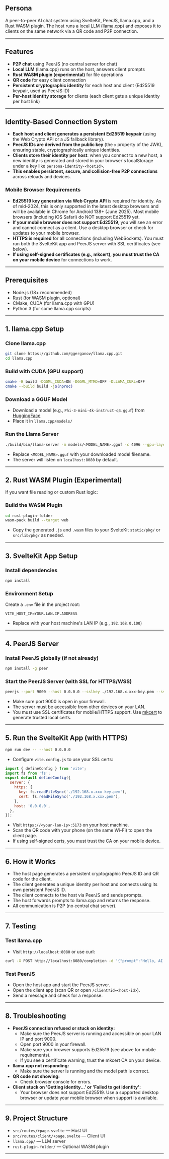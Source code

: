 ## Persona

A peer-to-peer AI chat system using SvelteKit, PeerJS, llama.cpp, and a Rust WASM plugin. The host runs a local LLM (llama.cpp) and exposes it to clients on the same network via a QR code and P2P connection.

---

## Features
- **P2P chat** using PeerJS (no central server for chat)
- **Local LLM** (llama.cpp) runs on the host, answers client prompts
- **Rust WASM plugin (experimental)** for file operations 
- **QR code** for easy client connection
- **Persistent cryptographic identity** for each host and client (Ed25519 keypair, used as PeerJS ID)
- **Per-host identity storage** for clients (each client gets a unique identity per host link)

---

## Identity-Based Connection System

- **Each host and client generates a persistent Ed25519 keypair** (using the Web Crypto API or a JS fallback library).
- **PeerJS IDs are derived from the public key** (the `x` property of the JWK), ensuring stable, cryptographically unique identities.
- **Clients store their identity per host**: when you connect to a new host, a new identity is generated and stored in your browser's localStorage under a key like `persona-identity-<hostId>`.
- **This enables persistent, secure, and collision-free P2P connections** across reloads and devices.

### Mobile Browser Requirements
- **Ed25519 key generation via Web Crypto API** is required for identity. As of mid-2024, this is only supported in the latest desktop browsers and will be available in Chrome for Android 138+ (June 2025). Most mobile browsers (including iOS Safari) do NOT support Ed25519 yet.
- **If your mobile browser does not support Ed25519**, you will see an error and cannot connect as a client. Use a desktop browser or check for updates to your mobile browser.
- **HTTPS is required** for all connections (including WebSockets). You must run both the SvelteKit app and PeerJS server with SSL certificates (see below).
- **If using self-signed certificates (e.g., mkcert), you must trust the CA on your mobile device** for connections to work.

---

## Prerequisites
- Node.js (18+ recommended)
- Rust (for WASM plugin, optional)
- CMake, CUDA (for llama.cpp with GPU)
- Python 3 (for some llama.cpp scripts)

---

## 1. llama.cpp Setup

### Clone llama.cpp
```sh
git clone https://github.com/ggerganov/llama.cpp.git
cd llama.cpp
```

### Build with CUDA (GPU support)
```sh
cmake -B build -DGGML_CUDA=ON -DGGML_MTMD=OFF -DLLAMA_CURL=OFF
cmake --build build -j$(nproc)
```

### Download a GGUF Model
- Download a model (e.g., `Phi-3-mini-4k-instruct-q4.gguf`) from [HuggingFace](https://huggingface.co/models?library=llama.cpp&sort=downloads)
- Place it in `llama.cpp/models/`

### Run the Llama Server
```sh
./build/bin/llama-server -m models/<MODEL_NAME>.gguf -c 4096 --gpu-layers 20
```
- Replace `<MODEL_NAME>.gguf` with your downloaded model filename.
- The server will listen on `localhost:8080` by default.

---

## 2. Rust WASM Plugin (Experimental)
If you want file reading or custom Rust logic:

### Build the WASM Plugin
```sh
cd rust-plugin-folder
wasm-pack build --target web
```
- Copy the generated `.js` and `.wasm` files to your SvelteKit `static/pkg/` or `src/lib/pkg/` as needed.

---

## 3. SvelteKit App Setup

### Install dependencies
```sh
npm install
```

### Environment Setup
Create a `.env` file in the project root:
```
VITE_HOST_IP=YOUR.LAN.IP.ADDRESS
```
- Replace with your host machine's LAN IP (e.g., `192.168.0.100`)

---

## 4. PeerJS Server

### Install PeerJS globally (if not already)
```sh
npm install -g peer
```

### Start the PeerJS Server (with SSL for HTTPS/WSS)
```sh
peerjs --port 9000 --host 0.0.0.0 --sslkey ./192.168.x.xxx-key.pem --sslcert ./192.168.x.xxx.pem
```
- Make sure port 9000 is open in your firewall.
- The server must be accessible from other devices on your LAN.
- You must use SSL certificates for mobile/HTTPS support. Use [mkcert](https://github.com/FiloSottile/mkcert) to generate trusted local certs.

---

## 5. Run the SvelteKit App (with HTTPS)

```sh
npm run dev -- --host 0.0.0.0
```
- Configure `vite.config.js` to use your SSL certs:
```js
import { defineConfig } from 'vite';
import fs from 'fs';
export default defineConfig({
  server: {
    https: {
      key: fs.readFileSync('./192.168.x.xxx-key.pem'),
      cert: fs.readFileSync('./192.168.x.xxx.pem'),
    },
    host: '0.0.0.0',
  },
});
```
- Visit `https://<your-lan-ip>:5173` on your host machine.
- Scan the QR code with your phone (on the same Wi-Fi) to open the client page.
- If using self-signed certs, you must trust the CA on your mobile device.

---

## 6. How it Works
- The host page generates a persistent cryptographic PeerJS ID and QR code for the client.
- The client generates a unique identity per host and connects using its own persistent PeerJS ID.
- The client connects to the host via PeerJS and sends prompts.
- The host forwards prompts to llama.cpp and returns the response.
- All communication is P2P (no central chat server).

---

## 7. Testing

### Test llama.cpp
- Visit `http://localhost:8080` or use curl:
```sh
curl -X POST http://localhost:8080/completion -d '{"prompt":"Hello, AI!", "n_predict":32}' -H 'Content-Type: application/json'
```

### Test PeerJS
- Open the host app and start the PeerJS server.
- Open the client app (scan QR or open `/client?id=<host-id>`).
- Send a message and check for a response.

---

## 8. Troubleshooting
- **PeerJS connection refused or stuck on identity:**
  - Make sure the PeerJS server is running and accessible on your LAN IP and port 9000.
  - Open port 9000 in your firewall.
  - Make sure your browser supports Ed25519 (see above for mobile requirements).
  - If you see a certificate warning, trust the mkcert CA on your device.
- **llama.cpp not responding:**
  - Make sure the server is running and the model path is correct.
- **QR code not showing:**
  - Check browser console for errors.
- **Client stuck on 'Getting identity...' or 'Failed to get identity':**
  - Your browser does not support Ed25519. Use a supported desktop browser or update your mobile browser when support is available.

---

## 9. Project Structure
- `src/routes/+page.svelte` — Host UI
- `src/routes/client/+page.svelte` — Client UI
- `llama.cpp/` — LLM server
- `rust-plugin-folder/` — Optional WASM plugin

---
